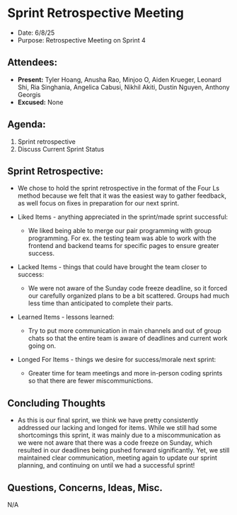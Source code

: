 # Sprint Retrospective Meeting

- Date: 6/8/25
- Purpose: Retrospective Meeting on Sprint 4

## Attendees:

- **Present:** Tyler Hoang, Anusha Rao, Minjoo O, Aiden Krueger, Leonard Shi, Ria Singhania, Angelica Cabusi, Nikhil Akiti, Dustin Nguyen, Anthony Georgis
- **Excused:** None

## Agenda:

1. Sprint retrospective
2. Discuss Current Sprint Status

## Sprint Retrospective:

- We chose to hold the sprint retrospective in the format of the Four Ls method because we felt that it was the easiest way to gather feedback, as well focus on fixes in preparation for our next sprint.

- Liked Items - anything appreciated in the sprint/made sprint successful:

  - We liked being able to merge our pair programming with group programming. For ex. the testing team was able to work with the frontend and backend teams for specific pages to ensure greater success.

- Lacked Items - things that could have brought the team closer to success:

  - We were not aware of the Sunday code freeze deadline, so it forced our carefully organized plans to be a bit scattered. Groups had much less time than anticipated to complete their parts.

- Learned Items - lessons learned:

  - Try to put more communication in main channels and out of group chats so that the entire team is aware of deadlines and current work going on.

- Longed For Items - things we desire for success/morale next sprint:

  - Greater time for team meetings and more in-person coding sprints so that there are fewer miscommunictions.

## Concluding Thoughts

- As this is our final sprint, we think we have pretty consistently addressed our lacking and longed for items. While we still had some shortcomings this sprint, it was mainly due to a miscommunication as we were not aware that there was a code freeze on Sunday, which resulted in our deadlines being pushed forward significantly. Yet, we still maintained clear communication, meeting again to update our sprint planning, and continuing on until we had a successful sprint!

## Questions, Concerns, Ideas, Misc.

N/A